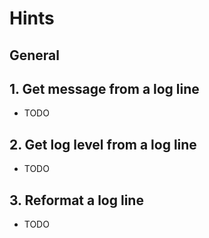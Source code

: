 # Hints

## General


## 1. Get message from a log line

- TODO

## 2. Get log level from a log line

- TODO

## 3. Reformat a log line

- TODO
